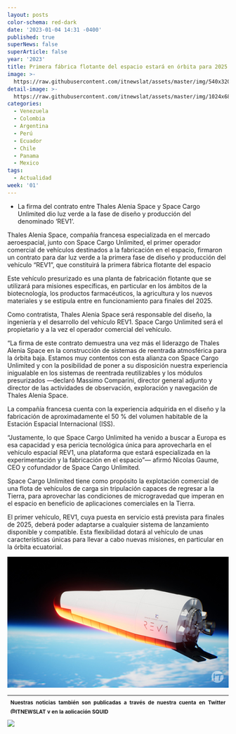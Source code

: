 ```yaml
---
layout: posts
color-schema: red-dark
date: '2023-01-04 14:31 -0400'
published: true
superNews: false
superArticle: false
year: '2023'
title: Primera fábrica flotante del espacio estará en órbita para 2025
image: >-
  https://raw.githubusercontent.com/itnewslat/assets/master/img/540x320/REV1-p.jpg
detail-image: >-
  https://raw.githubusercontent.com/itnewslat/assets/master/img/1024x680/REV1-g.jpg
categories:
  - Venezuela
  - Colombia
  - Argentina
  - Perú
  - Ecuador
  - Chile
  - Panama
  - Mexico
tags:
  - Actualidad
week: '01'
---
```

- La firma del contrato entre Thales Alenia Space y Space Cargo Unlimited dio luz verde a la fase de diseño y producción del denominado ‘REV1’.

Thales Alenia Space, compañía francesa especializada en el mercado aeroespacial, junto con Space Cargo Unlimited, el primer operador comercial de vehículos destinados a la fabricación en el espacio, firmaron un contrato para dar luz verde a la primera fase de diseño y producción del vehículo “REV1”, que constituirá la primera fábrica flotante del espacio 

Este vehículo presurizado es una planta de fabricación flotante que se utilizará para misiones específicas, en particular en los ámbitos de la biotecnología, los productos farmacéuticos, la agricultura y los nuevos materiales y se estipula entre en funcionamiento para finales del 2025.

Como contratista, Thales Alenia Space será responsable del diseño, la ingeniería y el desarrollo del vehículo REV1. Space Cargo Unlimited será el propietario y a la vez el operador comercial del vehículo. 

“La firma de este contrato demuestra una vez más el liderazgo de Thales Alenia Space en la construcción de sistemas de reentrada atmosférica para la órbita baja. Estamos muy contentos con esta alianza con Space Cargo Unlimited y con la posibilidad de poner a su disposición nuestra experiencia inigualable en los sistemas de reentrada reutilizables y los módulos presurizados —declaró Massimo Comparini, director general adjunto y director de las actividades de observación, exploración y navegación de Thales Alenia Space.

La compañía francesa cuenta con la experiencia adquirida en el diseño y la fabricación de aproximadamente el 50 % del volumen habitable de la Estación Espacial Internacional (ISS).

“Justamente, lo que Space Cargo Unlimited ha venido a buscar a Europa es esa capacidad y esa pericia tecnológica única para aprovecharla en el vehículo espacial REV1, una plataforma que estará especializada en la experimentación y la fabricación en el espacio”— afirmó Nicolas Gaume, CEO y cofundador de Space Cargo Unlimited.

Space Cargo Unlimited tiene como propósito la explotación comercial de una flota de vehículos de carga sin tripulación capaces de regresar a la Tierra, para aprovechar las condiciones de microgravedad que imperan en el espacio en beneficio de aplicaciones comerciales en la Tierra.

El primer vehículo, REV1, cuya puesta en servicio está prevista para finales de 2025, deberá poder adaptarse a cualquier sistema de lanzamiento disponible y compatible. Esta flexibilidad dotará al vehículo de unas características únicas para llevar a cabo nuevas misiones, en particular en la órbita ecuatorial. 

![](https://raw.githubusercontent.com/itnewslat/assets/master/img/540x320/REV1-p.jpg)

<table style="height: 42px;" width="569">
<tbody>
<tr>
<td style="text-align: justify;"><sub><strong>Nuestras noticias también son publicadas a través de nuestra cuenta en Twitter <a href="https://twitter.com/itnewslat?lang=es">@ITNEWSLAT</a> y en la aplicación <a href="https://squidapp.co/en/">SQUID</a></strong></sub></td>
</tr>
</tbody>
</table>

<img src="https://tracker.metricool.com/c3po.jpg?hash=56f88a41e39ab42c063cc51676587a04"/>